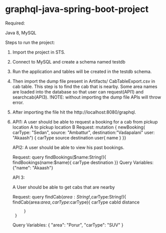 # graphql-java-spring-boot-project

Required:

Java 8,
MySQL

Steps to run the project:

1. Import the project in STS.
2. Connect to MySQL and create a schema named testdb
3. Run the application and tables will be created in the testdb schema.
4. Then import the dump file present in Artifacts/ CabTableExport.csv in cab table.
		This step is to find the cab that is nearby. Some area names are loaded into the database so that user can request(API1) and searchcab(API3).
		!NOTE: without importing the dump file APIs will throw error.
5. After importing the file hit the http://localhost:8080/graphql.
6. API1:
	A user should be able to request a booking for a cab from pickup location  A to pickup location B
	Request:
		mutation {
		  newBooking(
			carType: "Sedan",
			source: "Ambattur",
			destination:"Vadapalani"
			user: "Akaash") {
			  carType
				source
				destination
				user{
				name
			  }
		  }}
		  
	API2:
	A user should be able to view his past bookings.
	
	Request:
		query findBookings($name:String!){                          
		  findBookings(name:$name){
			carType
			destination
			}}
	Query Variables:
        {"name": "Akaash"}
		
	API 3:
	
	A User should be able to get cabs that are nearby
	
	Request:
		query findCab($area:String!,$carType:String!){
		  findCab(area:$area,carType:$carType){
			carType
			cabId
			distance
			
			}
		}

	Query Variables:
			{
			  "area": "Porur",
			  "carType": "SUV"
		    }




